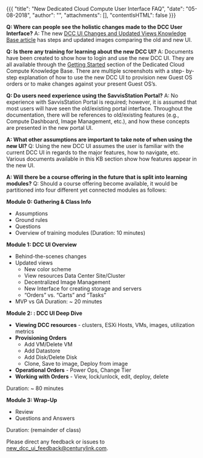 {{{ "title": "New Dedicated Cloud Compute User Interface FAQ",
"date": "05-08-2018",
"author": "",
"attachments": [],
"contentIsHTML": false
}}}

**Q: Where can people see the holistic changes made to the DCC User Interface?**
A: The new [DCC UI Changes and Updated Views Knowledge Base article](https://www.ctl.io/knowledge-base/dedicated-cloud-compute/getting-started/new-dcc-ui-changes-updated-views/) has steps and updated images comparing the old and new UI.

**Q: Is there any training for learning about the new DCC UI?**
A: Documents have been created to show how to login and use the new DCC UI. They are all available through the [Getting Started](https://www.ctl.io/knowledge-base/dedicated-cloud-compute/getting-started/#1) section of the Dedicated Cloud Compute Knowledge Base. There are multiple screenshots with a step- by-step explanation of how to use the new DCC UI to provision new Guest OS orders or to make changes against your present Guest OS’s.

**Q: Do users need experience using the SavvisStation Portal?**
A: No experience with SavvisStation Portal is required; however, it is assumed that most users will have seen the old/existing portal interface. Throughout the documentation, there will be references to old/existing features (e.g., Compute Dashboard, Image Management, etc.), and how these concepts are presented in the new portal UI.

**A: What other assumptions are important to take note of when using the new UI?**
Q: Using the new DCC UI assumes the user is familiar with the current DCC UI in regards to the major features, how to navigate, etc. Various documents available in this KB section show how features appear in the new UI.

**A: Will there be a course offering in the future that is split into learning modules?**
Q: Should a course offering become available, it would be partitioned into four different yet connected modules as follows:

**Module 0: Gathering & Class Info**
* Assumptions
* Ground rules
* Questions
* Overview of training modules
(Duration: 10 minutes)

**Module 1: DCC UI Overview**
* Behind-the-scenes changes
* Updated views
	* New color scheme
	* View resources Data Center Site/Cluster
	* Decentralized Image Management
	* New Interface for creating storage and servers
	* “Orders” vs. “Carts” and “Tasks”
* MVP vs GA
Duration: ~ 20 minutes

**Module 2: : DCC UI Deep Dive**
* **Viewing DCC resources** - clusters, ESXi Hosts, VMs, images, utilization metrics
* **Provisioning Orders**
	* Add VM/Delete VM
	* Add Datastore
	* Add Disk/Delete Disk
	* Clone, Save to image, Deploy from image
* **Operational Orders** - Power Ops, Change Tier
* **Working with Orders** - View, lock/unlock, edit, deploy, delete

Duration: ~ 80 minutes

**Module 3: Wrap-Up**
* Review
* Questions and Answers

Duration: (remainder of class)

Please direct any feedback or issues to [new_dcc_ui_feedback@centurylink.com](mailto:new_dcc_ui_feedback@centurylink.com).
